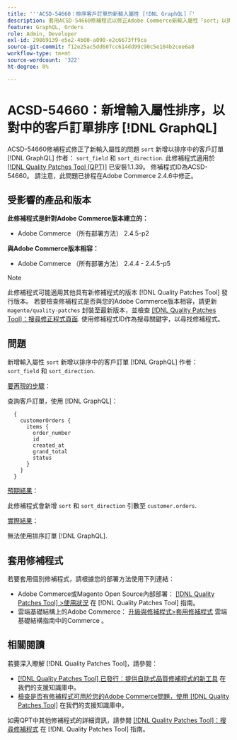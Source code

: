 ```yaml
---
title: '''ACSD-54660：排序客戶訂單的新輸入屬性 [!DNL GraphQL]『'
description: 套用ACSD-54660修補程式以修正Adobe Commerce新輸入屬性「sort」以排序客戶訂單的問題。 [!DNL GraphQL] 依序為'sort_field'和'sort_direction'。
feature: GraphQL, Orders
role: Admin, Developer
exl-id: 29869139-e5e2-4b00-a090-e2c6673ff9ca
source-git-commit: f12e25ac5dd607cc614dd99c90c5e104b2cee6a8
workflow-type: tm+mt
source-wordcount: '322'
ht-degree: 0%

---
```


# ACSD-54660：新增輸入屬性排序，以對中的客戶訂單排序 [!DNL GraphQL]

ACSD-54660修補程式修正了新輸入屬性的問題 `sort` 新增以排序中的客戶訂單 [!DNL GraphQL] 作者： `sort_field` 和 `sort_direction`. 此修補程式適用於 [[!DNL Quality Patches Tool (QPT)]](/help/announcements/adobe-commerce-announcements/magento-quality-patches-released-new-tool-to-self-serve-quality-patches.md) 已安裝1.1.39。 修補程式ID為ACSD-54660。 請注意，此問題已排程在Adobe Commerce 2.4.6中修正。

## 受影響的產品和版本

**此修補程式是針對Adobe Commerce版本建立的：**

* Adobe Commerce （所有部署方法） 2.4.5-p2

**與Adobe Commerce版本相容：**

* Adobe Commerce （所有部署方法） 2.4.4 - 2.4.5-p5

>[!NOTE]
>
>此修補程式可能適用其他具有新修補程式的版本 [!DNL Quality Patches Tool] 發行版本。 若要檢查修補程式是否與您的Adobe Commerce版本相容，請更新 `magento/quality-patches` 封裝至最新版本，並檢查 [[!DNL Quality Patches Tool]：搜尋修正程式頁面](https://experienceleague.adobe.com/tools/commerce-quality-patches/index.html). 使用修補程式ID作為搜尋關鍵字，以尋找修補程式。

## 問題

新增輸入屬性 `sort` 新增以排序中的客戶訂單 [!DNL GraphQL] 作者： `sort_field` 和 `sort_direction`.

<u>要再現的步驟</u>：

查詢客戶訂單，使用 [!DNL GraphQL]：

```
  {
    customerOrders {
      items {
        order_number
        id
        created_at
        grand_total
        status
      }
    }
  }
```

<u>預期結果</u>：

此修補程式會新增 `sort` 和 `sort_direction` 引數至 `customer.orders`.

<u>實際結果</u>：

無法使用排序訂單 [!DNL GraphQL].

## 套用修補程式

若要套用個別修補程式，請根據您的部署方法使用下列連結：

* Adobe Commerce或Magento Open Source內部部署： [[!DNL Quality Patches Tool] >使用狀況](https://experienceleague.adobe.com/docs/commerce-operations/tools/quality-patches-tool/usage.html) 在 [!DNL Quality Patches Tool] 指南。
* 雲端基礎結構上的Adobe Commerce： [升級與修補程式>套用修補程式](https://experienceleague.adobe.com/docs/commerce-cloud-service/user-guide/develop/upgrade/apply-patches.html) 雲端基礎結構指南中的Commerce 。

## 相關閱讀

若要深入瞭解 [!DNL Quality Patches Tool]，請參閱：

* [[!DNL Quality Patches Tool] 已發行：提供自助式品質修補程式的新工具](/help/announcements/adobe-commerce-announcements/magento-quality-patches-released-new-tool-to-self-serve-quality-patches.md) 在我們的支援知識庫中。
* [檢查是否有修補程式可用於您的Adobe Commerce問題，使用 [!DNL Quality Patches Tool]](/help/support-tools/patches-available-in-qpt-tool/check-patch-for-magento-issue-with-magento-quality-patches.md) 在我們的支援知識庫中。

如需QPT中其他修補程式的詳細資訊，請參閱 [[!DNL Quality Patches Tool]：搜尋修補程式](https://experienceleague.adobe.com/tools/commerce-quality-patches/index.html) 在 [!DNL Quality Patches Tool] 指南。
